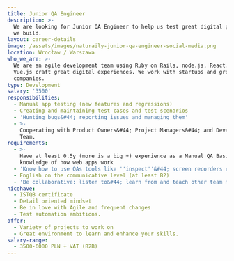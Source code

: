 ```yaml
---
title: Junior QA Engineer
description: >-
  We are looking for Junior QA Engineer to help us test great digital products
  we build.
layout: career-details
image: /assets/images/naturaily-junior-qa-engineer-social-media.png
location: Wrocław / Warszawa
who_we_are: >-
  We are an agile development team using Ruby on Rails, node.js, React.js and
  Vue.js craft great digital experiences. We work with startups and grown-up
  companies.
type: Development
salary: '3500'
responsibilities:
  - Manual app testing (new features and regressions)
  - Creating and maintaining test cases and test scenarios
  - 'Hunting bugs&#44; reporting issues and managing them'
  - >-
    Cooperating with Product Owners&#44; Project Managers&#44; and Development
    Team.
requirements:
  - >-
    Have at least 0.5y (more is a big +) experience as a Manual QA Basic
    knowledge of how web apps work
  - 'Know how to use QAs tools like ''inspect''&#44; screen recorders etc'
  - English on the communicative level (at least B2)
  - 'Be collaborative: listen to&#44; learn from and teach other team members.'
nicehave:
  - ISTQB certificate
  - Detail oriented mindset
  - Be in love with Agile and frequent changes
  - Test automation ambitions.
offer:
  - Variety of projects to work on
  - Great environment to learn and enhance your skills.
salary-range:
  - 3500-6000 PLN + VAT (B2B)
---
```


